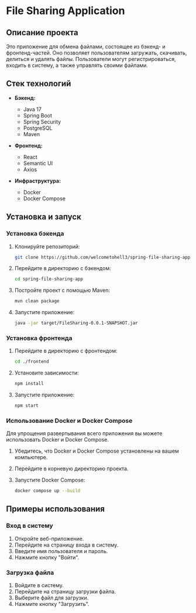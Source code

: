 # File Sharing Application

## Описание проекта

Это приложение для обмена файлами, состоящее из бэкенд- и фронтенд-частей. Оно позволяет пользователям загружать, скачивать, делиться и удалять файлы. Пользователи могут регистрироваться, входить в систему, а также управлять своими файлами.

## Стек технологий

- **Бэкенд:**
  - Java 17
  - Spring Boot
  - Spring Security
  - PostgreSQL
  - Maven

- **Фронтенд:**
  - React
  - Semantic UI
  - Axios

- **Инфраструктура:**
  - Docker
  - Docker Compose

## Установка и запуск

### Установка бэкенда

1. Клонируйте репозиторий:

    ```bash
    git clone https://github.com/welcometohell3/spring-file-sharing-app
    ```

2. Перейдите в директорию с бэкендом:

    ```bash
    cd spring-file-sharing-app
    ```

3. Постройте проект с помощью Maven:

    ```bash
    mvn clean package
    ```

4. Запустите приложение:

    ```bash
    java -jar target/FileSharing-0.0.1-SNAPSHOT.jar
    ```

### Установка фронтенда

1. Перейдите в директорию с фронтендом:

    ```bash
    cd ./frontend
    ```

2. Установите зависимости:

    ```bash
    npm install
    ```

3. Запустите приложение:

    ```bash
    npm start
    ```

### Использование Docker и Docker Compose

Для упрощения развертывания всего приложения вы можете использовать Docker и Docker Compose.

1. Убедитесь, что Docker и Docker Compose установлены на вашем компьютере.

2. Перейдите в корневую директорию проекта.

3. Запустите Docker Compose:

    ```bash
    docker compose up --build
    ```

## Примеры использования

### Вход в систему

1. Откройте веб-приложение.
2. Перейдите на страницу входа в систему.
3. Введите имя пользователя и пароль.
4. Нажмите кнопку "Войти".

### Загрузка файла

1. Войдите в систему.
2. Перейдите на страницу загрузки файла.
3. Выберите файл для загрузки.
4. Нажмите кнопку "Загрузить".

